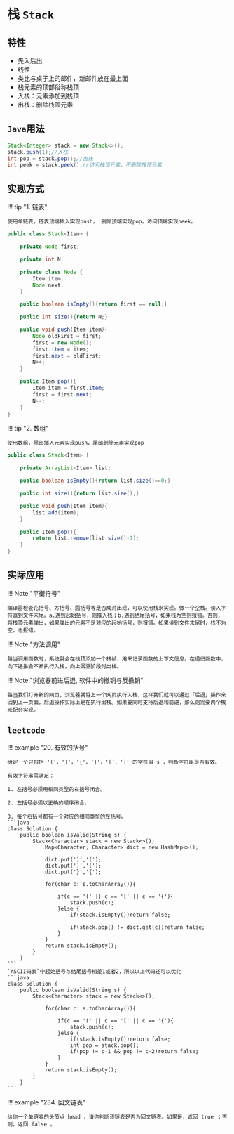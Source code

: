 # 栈 `Stack`

## 特性
- 先入后出
- 线性
- 类比与桌子上的邮件，新邮件放在最上面
- 栈元素的顶部俗称栈顶
- 入栈：元素添加到栈顶
- 出栈：删除栈顶元素

## `Java`用法
```java
Stack<Integer> stack = new Stack<>();
stack.push(1);//入栈
int pop = stack.pop();//出栈
int peek = stack.peek();//访问栈顶元素，不删除栈顶元素
```

## 实现方式

!!! tip "1. 链表"

    使用单链表，链表顶端插入实现push， 删除顶端实现pop，访问顶端实现peek。

```java
public class Stack<Item> {

    private Node first;

    private int N;

    private class Node {
        Item item;
        Node next;
    }

    public boolean isEmpty(){return first == null;}

    public int size(){return N;}

    public void push(Item item){
        Node oldFirst = first;
        first = new Node();
        first.item = item;
        first.next = oldFirst;
        N++;
    }

    public Item pop(){
        Item item = first.item;
        first = first.next;
        N--;
    }
}

```

!!! tip "2. 数组"

    使用数组，尾部插入元素实现push，尾部删除元素实现pop

```java
public class Stack<Item> {

    private ArrayList<Item> list;

    public boolean isEmpty(){return list.size()==0;}

    public int size(){return list.size();}

    public void push(Item item){
        list.add(item);
    }

    public Item pop(){
        return list.remove(list.size()-1);
    }
}

```

## 实际应用

!!! Note "平衡符号"

    编译器检查花括号、方括号、圆括号等是否成对出现，可以使用栈来实现。做一个空栈。读入字符直到文件末尾。a.遇到起始括号，则推入栈；b.遇到结尾括号，如果栈为空则报错。否则，将栈顶元素弹出，如果弹出的元素不是对应的起始括号，则报错。如果读到文件末尾时，栈不为空，也报错。

!!! Note "方法调用"

    每当调用函数时，系统就会在栈顶添加一个栈帧，用来记录函数的上下文信息。在递归函数中，向下递推会不断执行入栈，向上回溯阶段时出栈。

!!! Note "浏览器前进后退, 软件中的撤销与反撤销"

    每当我们打开新的网页，浏览器就将上一个网页执行入栈，这样我们就可以通过「后退」操作来回到上一页面，后退操作实际上是在执行出栈。如果要同时支持后退和前进，那么则需要两个栈来配合实现。

## `leetcode`

!!! example "20. 有效的括号"

    给定一个只包括 '('，')'，'{'，'}'，'['，']' 的字符串 s ，判断字符串是否有效。

    有效字符串需满足：

    1. 左括号必须用相同类型的右括号闭合。

    2. 左括号必须以正确的顺序闭合。

    3. 每个右括号都有一个对应的相同类型的左括号。
    ```java
    class Solution {
        public boolean isValid(String s) {
            Stack<Character> stack = new Stack<>();
                Map<Character, Character> dict = new HashMap<>();

                dict.put(')','(');
                dict.put(']','[');
                dict.put('}','{');

                for(char c: s.toCharArray()){

                    if(c == '(' || c == '[' || c == '{'){
                        stack.push(c);
                    }else {
                        if(stack.isEmpty())return false;

                        if(stack.pop() != dict.get(c))return false;
                    }
                }
                return stack.isEmpty();
            }
        }
    ```
    `ASCII码表`中起始括号与结尾括号相差1或者2，所以以上代码还可以优化
    ```java
    class Solution {
        public boolean isValid(String s) {
            Stack<Character> stack = new Stack<>();

                for(char c: s.toCharArray()){

                    if(c == '(' || c == '[' || c == '{'){
                        stack.push(c);
                    }else {
                        if(stack.isEmpty())return false;
                        int pop = stack.pop();
                        if(pop != c-1 && pop != c-2)return false;
                    }
                }
                return stack.isEmpty();
            }
        }
    ```

!!! example "234. 回文链表"

    给你一个单链表的头节点 head ，请你判断该链表是否为回文链表。如果是，返回 true ；否则，返回 false 。